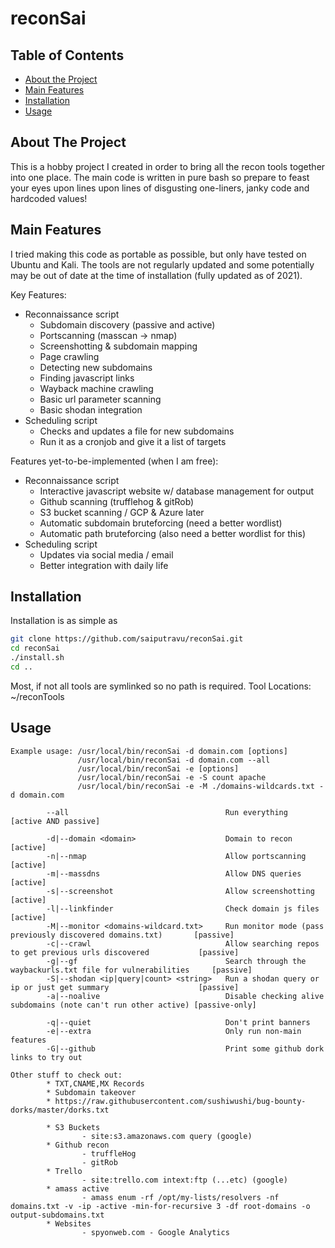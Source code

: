# reconSai

## Table of Contents

* [About the Project](#about-the-project)
* [Main Features](#main-features)
* [Installation](#installation)
* [Usage](#usage)

## About The Project
This is a hobby project I created in order to bring all the recon tools together into one place. The main code is written in pure bash so prepare to feast your eyes upon lines upon lines of disgusting one-liners, janky code and hardcoded values!

## Main Features
I tried making this code as portable as possible, but only have tested on Ubuntu and Kali. The tools are not regularly updated and some potentially may be out of date at the time of installation (fully updated as of 2021).

Key Features:
* Reconnaissance script
    - Subdomain discovery (passive and active)
    - Portscanning (masscan -> nmap)
    - Screenshotting & subdomain mapping
    - Page crawling
    - Detecting new subdomains
    - Finding javascript links
    - Wayback machine crawling
    - Basic url parameter scanning
    - Basic shodan integration
* Scheduling script
    - Checks and updates a file for new subdomains
    - Run it as a cronjob and give it a list of targets

Features yet-to-be-implemented (when I am free):
* Reconnaissance script
    - Interactive javascript website w/ database management for output
    - Github scanning (trufflehog & gitRob)
    - S3 bucket scanning / GCP & Azure later
    - Automatic subdomain bruteforcing (need a better wordlist)
    - Automatic path bruteforcing (also need a better wordlist for this)
* Scheduling script
    - Updates via social media / email
    - Better integration with daily life

## Installation

Installation is as simple as 
```bash
git clone https://github.com/saiputravu/reconSai.git
cd reconSai
./install.sh
cd ..
```

Most, if not all tools are symlinked so no path is required.
Tool Locations: ~/reconTools

## Usage
```
Example usage: /usr/local/bin/reconSai -d domain.com [options]
               /usr/local/bin/reconSai -d domain.com --all
               /usr/local/bin/reconSai -e [options]
               /usr/local/bin/reconSai -e -S count apache
               /usr/local/bin/reconSai -e -M ./domains-wildcards.txt -d domain.com

        --all                                   Run everything                                                  [active AND passive]

        -d|--domain <domain>                    Domain to recon                                                 [active]
        -n|--nmap                               Allow portscanning                                              [active]
        -m|--massdns                            Allow DNS queries                                               [active]
        -s|--screenshot                         Allow screenshotting                                            [active]
        -l|--linkfinder                         Check domain js files                                           [active]
        -M|--monitor <domains-wildcard.txt>     Run monitor mode (pass previously discovered domains.txt)       [passive]
        -c|--crawl                              Allow searching repos to get previous urls discovered           [passive]
        -g|--gf                                 Search through the waybackurls.txt file for vulnerabilities     [passive]
        -S|--shodan <ip|query|count> <string>   Run a shodan query or ip or just get summary                    [passive]
        -a|--noalive                            Disable checking alive subdomains (note can't run other active) [passive-only]

        -q|--quiet                              Don't print banners
        -e|--extra                              Only run non-main features
        -G|--github                             Print some github dork links to try out

Other stuff to check out:
        * TXT,CNAME,MX Records
        * Subdomain takeover
        * https://raw.githubusercontent.com/sushiwushi/bug-bounty-dorks/master/dorks.txt

        * S3 Buckets
                - site:s3.amazonaws.com query (google)
        * Github recon
                - truffleHog
                - gitRob
        * Trello
                - site:trello.com intext:ftp (...etc) (google)
        * amass active
                - amass enum -rf /opt/my-lists/resolvers -nf domains.txt -v -ip -active -min-for-recursive 3 -df root-domains -o output-subdomains.txt
        * Websites
                - spyonweb.com - Google Analytics
```

